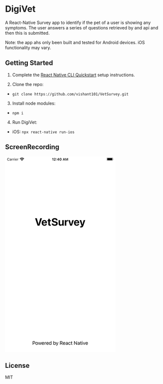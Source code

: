 # DigiVet 
A React-Native Survey app to identify if the pet of a user is showing any symptoms. The user answers a series of questions retrieved by and api and then this is submitted.

Note: the app ahs only been built and tested for Android devices. iOS functionality may vary.


## Getting Started
1. Complete the [React Native CLI Quickstart](https://facebook.github.io/react-native/docs/getting-started.html) setup instructions.

2. Clone the repo:
- `git clone https://github.com/vishant101/VetSurvey.git`

3. Install node modules:
- `npm i`

4. Run DigiVet:
- iOS: `npx react-native run-ios`

## ScreenRecording

<img src="https://github.com/vishant101/VetSurvey/blob/master/Recording.gif" alt="Recording" title="Recording" />


## License
MIT
